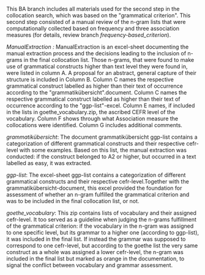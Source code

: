 </p> This BA branch includes all materials used for the second step in the collocation search, which was based on the "grammatical criterion". This second step consisted of a manual review of the n-gram lists that were computationally collected based on frequency and three association measures (for details, review branch <i>frequency-based_criterion</i>). </p>

</p> <i>ManualExtraction :</i> ManualExtraction is an excel-sheet documenting the manual extraction process and the decisions leading to the inclusion of n-grams in the final collocation list. Those n-grams, that were found to make use of grammatical constructs higher than text level they were found in, were listed in column A. A proposal for an abstract, general capture of their structure is included in Column B. Column C names the respective grammatical construct labelled as higher than their text of occurrence according to the "grammatikübersicht".document. Column C names the respective grammatical construct labelled as higher than their text of occurrence according to the "ggp-list"-excel. Column E names, if included in the lists in goethe_vocabulary.zip, the ascribed CEFR level of the vocabulary. Column F shows through what Association measure the collocations were identified. Column G includes additional comments. </p>
</p> <i>grammatikübersicht</i>: The document grammatikübersicht  ggp-list contains a categorization of different grammatical constructs and their respective cefr-level with some examples. Based on this list, the manual extraction was conducted: if the construct belonged to A2 or higher, but occurred in a text labelled as easy, it was extracted. </p> 
</p> <i>ggp-list</i>: The excel-sheet ggp-list contains a categorization of different grammatical constructs and their respective cefr-level.Together with the grammatikübersicht-document, this excel provided the foundation for assessment of whether an n-gram fulfilled the grammatical criterion and was to be included in the final collocation list, or not. </p> 
</p> <i>goethe_vocabulary</i>: This zip contains lists of vocabulary and their assigned cefr-level. It too served as a guideline when judging the n-grams fulfillment of the grammatical criterion: if the vocabulary in the n-gram was assigned to one specific level, but its grammar to a higher one (according to ggp-list), it was included in the final list. If instead the grammar was supposed to correspond to one cefr-level, but according to the goethe list the very same construct as a whole was assigned a lower cefr-level, the n-gram was included in the final list but marked as orange in the documentation, to signal the conflict between vocabulary and grammar assessment. </p>

